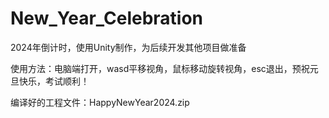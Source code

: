 # New_Year_Celebration
2024年倒计时，使用Unity制作，为后续开发其他项目做准备



使用方法：电脑端打开，wasd平移视角，鼠标移动旋转视角，esc退出，预祝元旦快乐，考试顺利！



编译好的工程文件：HappyNewYear2024.zip
